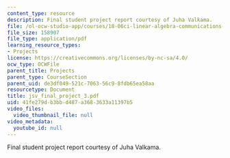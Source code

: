 ```yaml
---
content_type: resource
description: Final student project report courtesy of Juha Valkama.
file: /ol-ocw-studio-app/courses/18-06ci-linear-algebra-communications-intensive-spring-2004/41fe279db3bbd487a3683633a11397b5_jsv_final_project_3.pdf
file_size: 158907
file_type: application/pdf
learning_resource_types:
- Projects
license: https://creativecommons.org/licenses/by-nc-sa/4.0/
ocw_type: OCWFile
parent_title: Projects
parent_type: CourseSection
parent_uid: de3df049-521c-7063-56c9-8fdb65ea58aa
resourcetype: Document
title: jsv_final_project_3.pdf
uid: 41fe279d-b3bb-d487-a368-3633a11397b5
video_files:
  video_thumbnail_file: null
video_metadata:
  youtube_id: null
---
```

Final student project report courtesy of Juha Valkama.
